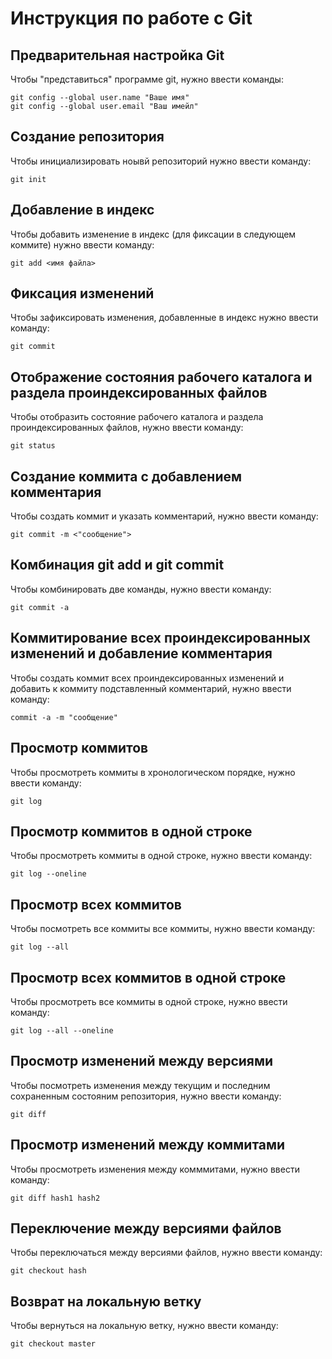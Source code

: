 # **Инструкция по работе с Git**

## Предварительная настройка Git

Чтобы "представиться" программе git, нужно ввести команды:

    git config --global user.name "Ваше имя"
    git config --global user.email "Ваш имейл"

## Создание репозитория 

Чтобы инициализировать ноывй репозиторий нужно ввести команду:

    git init

## Добавление в индекс

Чтобы добавить изменение в индекс (для фиксации в следующем коммите) нужно ввести команду:

    git add <имя файла>

## Фиксация изменений

Чтобы зафиксировать изменения, добавленные в индекс нужно ввести команду:

    git commit

## Отображение состояния рабочего каталога и раздела проиндексированных файлов

   Чтобы отобразить состояние рабочего каталога и раздела проиндексированных файлов, нужно ввести команду:

    git status

## Создание коммита с добавлением комментария

Чтобы создать коммит и указать комментарий, нужно ввести команду:

    git commit -m <"сообщение">

## Комбинация git add и git commit

Чтобы комбинировать две команды, нужно ввести команду:

    git commit -a

## Коммитирование всех проиндексированных изменений и добавление комментария 

 Чтобы создать коммит всех проиндексированных изменений и добавить к коммиту подставленный комментарий, нужно ввести команду:

    commit -a -m "сообщение"

## Просмотр коммитов 

Чтобы просмотреть коммиты в хронологическом порядке, нужно ввести команду:

    git log

## Просмотр коммитов в одной строке

Чтобы просмотреть коммиты в одной строке, нужно ввести команду:

    git log --oneline

## Просмотр всех коммитов 

Чтобы посмотреть все коммиты все коммиты, нужно ввести команду:

    git log --all

## Просмотр всех коммитов в одной строке

Чтобы просмотреть все коммиты в одной строке, нужно ввести команду:

    git log --all --oneline

## Просмотр изменений между версиями

Чтобы посмотреть изменения между текущим и последним сохраненным состояним репозитория, нужно ввести команду:

    git diff

## Просмотр изменений между коммитами

Чтобы просмотреть изменения между комммитами, нужно ввести команду:

    git diff hash1 hash2

## Переключение между версиями файлов

Чтобы переключаться между версиями файлов, нужно ввести команду:

    git checkout hash 

## Возврат на локальную ветку

Чтобы вернуться на локальную ветку, нужно ввести команду:

    git checkout master 
    